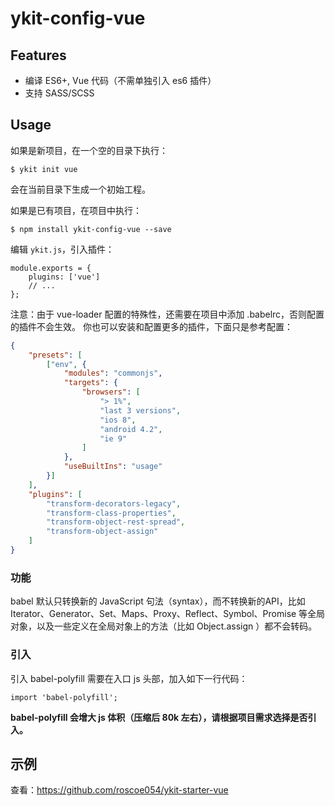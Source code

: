 # ykit-config-vue

## Features

- 编译 ES6+, Vue 代码（不需单独引入 es6 插件）
- 支持 SASS/SCSS

## Usage

如果是新项目，在一个空的目录下执行：

```shell
$ ykit init vue
```

会在当前目录下生成一个初始工程。

如果是已有项目，在项目中执行：

```
$ npm install ykit-config-vue --save
```

编辑 `ykit.js`，引入插件：

```
module.exports = {
    plugins: ['vue']
    // ...
};
```

注意：由于 vue-loader 配置的特殊性，还需要在项目中添加 .babelrc，否则配置的插件不会生效。
你也可以安装和配置更多的插件，下面只是参考配置：

```JSON
{
    "presets": [
        ["env", {
            "modules": "commonjs",
            "targets": {
                "browsers": [
                    "> 1%",
                    "last 3 versions",
                    "ios 8",
                    "android 4.2",
                    "ie 9"
                ]
            },
            "useBuiltIns": "usage"
        }]
    ],
    "plugins": [
        "transform-decorators-legacy",
        "transform-class-properties",
        "transform-object-rest-spread",
        "transform-object-assign"
    ]
}
```

### 功能

babel 默认只转换新的 JavaScript 句法（syntax），而不转换新的API，比如 Iterator、Generator、Set、Maps、Proxy、Reflect、Symbol、Promise 等全局对象，以及一些定义在全局对象上的方法（比如 Object.assign ）都不会转码。

### 引入

引入 babel-polyfill 需要在入口 js 头部，加入如下一行代码：

```javasciprt
import 'babel-polyfill';
```

<b class="ykit-tip">
babel-polyfill 会增大 js 体积（压缩后 80k 左右），请根据项目需求选择是否引入。
</b>

## 示例

查看：https://github.com/roscoe054/ykit-starter-vue
